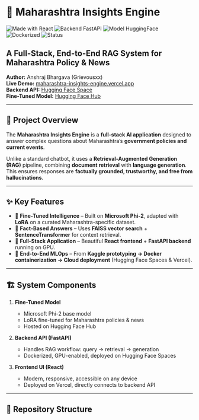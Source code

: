 # 🚀 Maharashtra Insights Engine

![Made with React](https://img.shields.io/badge/Frontend-React-blue?logo=react)
![Backend FastAPI](https://img.shields.io/badge/Backend-FastAPI-teal?logo=fastapi)
![Model HuggingFace](https://img.shields.io/badge/Model-HuggingFace-yellow?logo=huggingface)
![Dockerized](https://img.shields.io/badge/Deployment-Docker-blue?logo=docker)
![Status](https://img.shields.io/badge/Status-Active-brightgreen)

## A Full-Stack, End-to-End RAG System for Maharashtra Policy & News

**Author:** Anshraj Bhargava (Grievousxx)  
**Live Demo:** [maharashtra-insights-engine.vercel.app](https://maharashtra-insights-engine.vercel.app/)  
**Backend API:** [Hugging Face Space](https://grievousxx-maharashtra-insights-engine.hf.space)  
**Fine-Tuned Model:** [Hugging Face Hub](https://huggingface.co/Grievousxx/maharashtra-insights-engine-v1)

---

## 📖 Project Overview

The **Maharashtra Insights Engine** is a **full-stack AI application** designed to answer complex questions about Maharashtra’s **government policies and current events**.  

Unlike a standard chatbot, it uses a **Retrieval-Augmented Generation (RAG)** pipeline, combining **document retrieval** with **language generation**. This ensures responses are **factually grounded, trustworthy, and free from hallucinations**.  

---

## ✨ Key Features

- 🔹 **Fine-Tuned Intelligence** – Built on **Microsoft Phi-2**, adapted with **LoRA** on a curated Maharashtra-specific dataset.  
- 🔹 **Fact-Based Answers** – Uses **FAISS vector search** + **SentenceTransformer** for context retrieval.  
- 🔹 **Full-Stack Application** – Beautiful **React frontend** + **FastAPI backend** running on GPU.  
- 🔹 **End-to-End MLOps** – From **Kaggle prototyping → Docker containerization → Cloud deployment** (Hugging Face Spaces & Vercel).  

---

## 🏗️ System Components

1. **Fine-Tuned Model**  
   - Microsoft Phi-2 base model  
   - LoRA fine-tuned for Maharashtra policies & news  
   - Hosted on Hugging Face Hub  

2. **Backend API (FastAPI)**  
   - Handles RAG workflow: query → retrieval → generation  
   - Dockerized, GPU-enabled, deployed on Hugging Face Spaces  

3. **Frontend UI (React)**  
   - Modern, responsive, accessible on any device  
   - Deployed on Vercel, directly connects to backend API  

---

## 📂 Repository Structure

